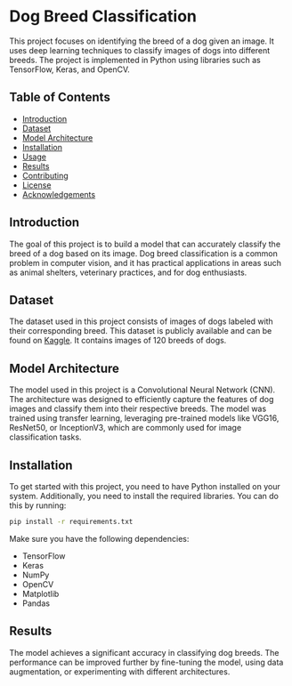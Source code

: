 # Dog Breed Classification

This project focuses on identifying the breed of a dog given an image. It uses deep learning techniques to classify images of dogs into different breeds. The project is implemented in Python using libraries such as TensorFlow, Keras, and OpenCV.

## Table of Contents
- [Introduction](#introduction)
- [Dataset](#dataset)
- [Model Architecture](#model-architecture)
- [Installation](#installation)
- [Usage](#usage)
- [Results](#results)
- [Contributing](#contributing)
- [License](#license)
- [Acknowledgements](#acknowledgements)

## Introduction

The goal of this project is to build a model that can accurately classify the breed of a dog based on its image. Dog breed classification is a common problem in computer vision, and it has practical applications in areas such as animal shelters, veterinary practices, and for dog enthusiasts. 

## Dataset

The dataset used in this project consists of images of dogs labeled with their corresponding breed. This dataset is publicly available and can be found on [Kaggle](https://www.kaggle.com/c/dog-breed-identification). It contains images of 120 breeds of dogs.

## Model Architecture

The model used in this project is a Convolutional Neural Network (CNN). The architecture was designed to efficiently capture the features of dog images and classify them into their respective breeds. The model was trained using transfer learning, leveraging pre-trained models like VGG16, ResNet50, or InceptionV3, which are commonly used for image classification tasks.

## Installation

To get started with this project, you need to have Python installed on your system. Additionally, you need to install the required libraries. You can do this by running:

```bash
pip install -r requirements.txt
```

Make sure you have the following dependencies:

- TensorFlow
- Keras
- NumPy
- OpenCV
- Matplotlib
- Pandas

## Results

The model achieves a significant accuracy in classifying dog breeds. The performance can be improved further by fine-tuning the model, using data augmentation, or experimenting with different architectures.
